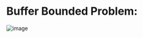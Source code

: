 # Buffer Bounded Problem:

![image](https://user-images.githubusercontent.com/123716596/232083663-5f49c538-2fe2-49a8-b068-648f3d1093ba.png)
